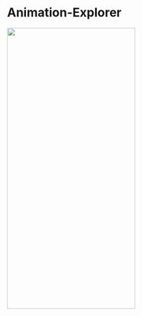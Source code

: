 # Animation-Explorer

<img src= "https://github.com/Robertm339/Animation-Explorer/assets/71312299/3149ab10-49e8-4aad-aa57-06df81f4eb49" width="300" height="657">
